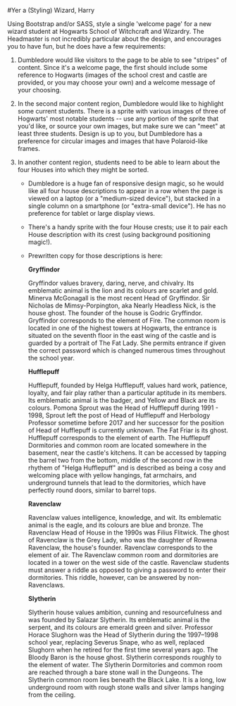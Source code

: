 #Yer a (Styling) Wizard, Harry

Using Bootstrap and/or SASS, style a single 'welcome page' for a new wizard student at Hogwarts School of Witchcraft and Wizardry. The Headmaster is not incredibly particular about the design, and encourages you to have fun, but he does have a few requirements:

1. Dumbledore would like visitors to the page to be able to see "stripes" of content. Since it's a welcome page, the first should include some reference to Hogwarts (images of the school crest and castle are provided, or you may choose your own) and a welcome message of your choosing.

2. In the second major content region, Dumbledore would like to highlight some current students. There is a sprite with various images of three of Hogwarts' most notable students -- use any portion of the sprite that you'd like, or source your own images, but make sure we can "meet" at least three students. Design is up to you, but Dumbledore has a preference for circular images and images that have Polaroid-like frames.

3. In another content region, students need to be able to learn about the four Houses into which they might be sorted. 
	- Dumbledore is a huge fan of  responsive design magic, so he would like all four house descriptions to appear in a row when the page is viewed on a laptop (or a "medium-sized device"), but stacked in a single column on a smartphone (or "extra-small device"). He has no preference for tablet or large display views.
	- There's a handy sprite with the four House crests; use it to 
pair each House description with its crest (using background positioning magic!).
	- Prewritten copy for those descriptions is here:
	
		**Gryffindor**
		
		Gryffindor values bravery, daring, nerve, and chivalry. Its emblematic animal is the lion and its colours are scarlet and gold. Minerva McGonagall is the most recent Head of Gryffindor. Sir Nicholas de Mimsy-Porpington, aka Nearly Headless Nick, is the house ghost. The founder of the house is Godric Gryffindor. Gryffindor corresponds to the element of Fire. The common room is located in one of the highest towers at Hogwarts, the entrance is situated on the seventh floor in the east wing of the castle and is guarded by a portrait of The Fat Lady. She permits entrance if given the correct password which is changed numerous times throughout the school year.
		
		**Hufflepuff**
		
		Hufflepuff, founded by Helga Hufflepuff, values hard work, patience, loyalty, and fair play rather than a particular aptitude in its members. Its emblematic animal is the badger, and Yellow and Black are its colours. Pomona Sprout was the Head of Hufflepuff during 1991 - 1998, Sprout left the post of Head of Hufflepuff and Herbology Professor sometime before 2017 and her successor for the position of Head of Hufflepuff is currently unknown. The Fat Friar is its ghost. Hufflepuff corresponds to the element of earth. The Hufflepuff Dormitories and common room are located somewhere in the basement, near the castle's kitchens. It can be accessed by tapping the barrel two from the bottom, middle of the second row in the rhythem of "Helga Hufflepuff" and is described as being a cosy and welcoming place with yellow hangings, fat armchairs, and underground tunnels that lead to the dormitories, which have perfectly round doors, similar to barrel tops.
		
		**Ravenclaw**
		
		Ravenclaw values intelligence, knowledge, and wit. Its emblematic animal is the eagle, and its colours are blue and bronze. The Ravenclaw Head of House in the 1990s was Filius Flitwick. The ghost of Ravenclaw is the Grey Lady, who was the daughter of Rowena Ravenclaw, the house's founder. Ravenclaw corresponds to the element of air. The Ravenclaw common room and dormitories are located in a tower on the west side of the castle. Ravenclaw students must answer a riddle as opposed to giving a password to enter their dormitories. This riddle, however, can be answered by non-Ravenclaws.
		
		**Slytherin**
		
		Slytherin house values ambition, cunning and resourcefulness and was founded by Salazar Slytherin. Its emblematic animal is the serpent, and its colours are emerald green and silver. Professor Horace Slughorn was the Head of Slytherin during the 1997–1998 school year, replacing Severus Snape, who as well, replaced Slughorn when he retired for the first time several years ago. The Bloody Baron is the house ghost. Slytherin corresponds roughly to the element of water. The Slytherin Dormitories and common room are reached through a bare stone wall in the Dungeons. The Slytherin common room lies beneath the Black Lake. It is a long, low underground room with rough stone walls and silver lamps hanging from the ceiling.
		






